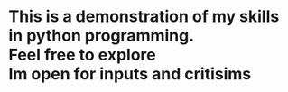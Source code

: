 <h1>This is a demonstration of my skills in python programming.<br>Feel free to explore<br>Im open for inputs and critisims </h1>
